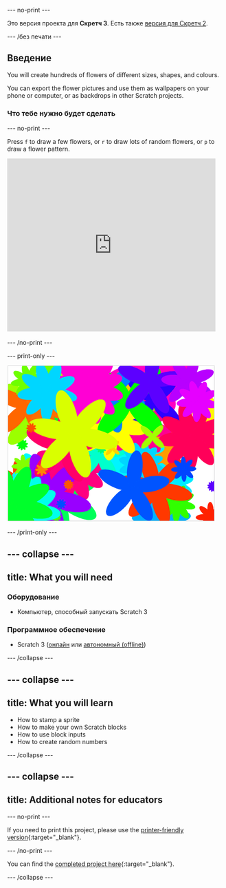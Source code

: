 \--- no-print \---

Это версия проекта для **Скретч 3**. Есть также [версия для Скретч 2](https://projects.raspberrypi.org/en/projects/flower-generator-scratch2).

\--- /без печати \---

## Введение

You will create hundreds of flowers of different sizes, shapes, and colours.

You can export the flower pictures and use them as wallpapers on your phone or computer, or as backdrops in other Scratch projects.

### Что тебе нужно будет сделать

\--- no-print \---

Press `f` to draw a few flowers, or `r` to draw lots of random flowers, or `p` to draw a flower pattern.

<div class="scratch-preview">
  <iframe allowtransparency="true" width="485" height="402" src="https://scratch.mit.edu/projects/embed/253355932/?autostart=false" frameborder="0" scrolling="no"></iframe>
</div>

\--- /no-print \---

\--- print-only \---

![random flowers](images/flower-random.png)

\--- /print-only \---

## \--- collapse \---

## title: What you will need

### Оборудование

+ Компьютер, способный запускать Scratch 3

### Программное обеспечение

+ Scratch 3 ([онлайн](https://rpf.io/scratch-on) или [автономный (offline)](https://rpf.io/scratch-off))

\--- /collapse \---

## \--- collapse \---

## title: What you will learn

+ How to stamp a sprite 
+ How to make your own Scratch blocks
+ How to use block inputs 
+ How to create random numbers 

\--- /collapse \---

## \--- collapse \---

## title: Additional notes for educators

\--- no-print \---

If you need to print this project, please use the [printer-friendly version](https://projects.raspberrypi.org/en/projects/flower-generator/print){:target="_blank"}.

\--- /no-print \---

You can find the [completed project here](http://rpf.io/p/en/flower-generator-get){:target="_blank"}.

\--- /collapse \---